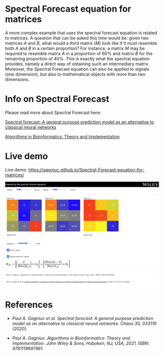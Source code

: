 # Spectral Forecast equation for matrices

A more complex example that uses the spectral forecast equation is related to matrices. A question that can be asked this time would be: given two matrices <i>A</i> and <i>B</i>, what would a third matrix (<i>M</i>) look like if it must resemble both <i>A</i> and <i>B</i> in a certain proportion? For instance, a matrix <i>M</i> may be required to resemble matrix <i>A</i> in a proportion of 60% and matrix <i>B</i> for the remaining proportion of 40%. This is exactly what the spectral equation provides, namely a direct way of obtaining such an intermediary matrix. Moreover, the Spectral Forecast equation can also be applied to signals (one dimension), but also to mathematical objects with more than two dimensions.

# Info on Spectral Forecast

Please read more about Spectral Forecast here:
 
[Spectral forecast: A general purpose prediction model as an alternative to classical neural networks](https://aip.scitation.org/doi/10.1063/1.5120818)

[Algorithms in Bioinformatics: Theory and Implementation](https://www.wiley.com/en-ag/Algorithms+in+Bioinformatics%3A+Theory+and+Implementation-p-9781119697961)
 
 # Live demo
Live demo: https://gagniuc.github.io/Spectral-Forecast-equation-for-matrices/

<kbd><img src="https://github.com/Gagniuc/Spectral-Forecast-equation-for-matrices/blob/main/%5BG%5D%20Spectral%20Forecast%20equation%20for%20matrices.png" /></kbd>

# References

- <i>Paul A. Gagniuc et al. Spectral forecast: A general purpose prediction model as an alternative to classical neural networks. Chaos 30, 033119 (2020).</i>

- <i>Paul A. Gagniuc. Algorithms in Bioinformatics: Theory and Implementation. John Wiley & Sons, Hoboken, NJ, USA, 2021, ISBN: 9781119697961.</i>


